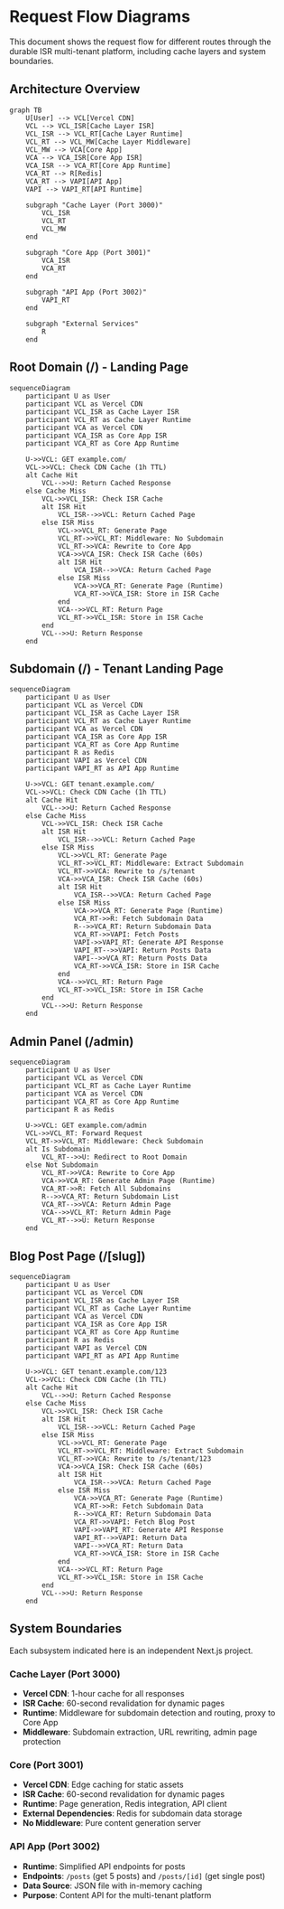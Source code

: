 # Request Flow Diagrams

This document shows the request flow for different routes through the durable ISR multi-tenant platform, including cache layers and system boundaries.

## Architecture Overview

```mermaid
graph TB
    U[User] --> VCL[Vercel CDN]
    VCL --> VCL_ISR[Cache Layer ISR]
    VCL_ISR --> VCL_RT[Cache Layer Runtime]
    VCL_RT --> VCL_MW[Cache Layer Middleware]
    VCL_MW --> VCA[Core App]
    VCA --> VCA_ISR[Core App ISR]
    VCA_ISR --> VCA_RT[Core App Runtime]
    VCA_RT --> R[Redis]
    VCA_RT --> VAPI[API App]
    VAPI --> VAPI_RT[API Runtime]
    
    subgraph "Cache Layer (Port 3000)"
        VCL_ISR
        VCL_RT
        VCL_MW
    end
    
    subgraph "Core App (Port 3001)"
        VCA_ISR
        VCA_RT
    end
    
    subgraph "API App (Port 3002)"
        VAPI_RT
    end
    
    subgraph "External Services"
        R
    end
```

## Root Domain (/) - Landing Page

```mermaid
sequenceDiagram
    participant U as User
    participant VCL as Vercel CDN
    participant VCL_ISR as Cache Layer ISR
    participant VCL_RT as Cache Layer Runtime
    participant VCA as Vercel CDN
    participant VCA_ISR as Core App ISR
    participant VCA_RT as Core App Runtime

    U->>VCL: GET example.com/
    VCL->>VCL: Check CDN Cache (1h TTL)
    alt Cache Hit
        VCL-->>U: Return Cached Response
    else Cache Miss
        VCL->>VCL_ISR: Check ISR Cache
        alt ISR Hit
            VCL_ISR-->>VCL: Return Cached Page
        else ISR Miss
            VCL->>VCL_RT: Generate Page
            VCL_RT->>VCL_RT: Middleware: No Subdomain
            VCL_RT->>VCA: Rewrite to Core App
            VCA->>VCA_ISR: Check ISR Cache (60s)
            alt ISR Hit
                VCA_ISR-->>VCA: Return Cached Page
            else ISR Miss
                VCA->>VCA_RT: Generate Page (Runtime)
                VCA_RT->>VCA_ISR: Store in ISR Cache
            end
            VCA-->>VCL_RT: Return Page
            VCL_RT->>VCL_ISR: Store in ISR Cache
        end
        VCL-->>U: Return Response
    end
```

## Subdomain (/) - Tenant Landing Page

```mermaid
sequenceDiagram
    participant U as User
    participant VCL as Vercel CDN
    participant VCL_ISR as Cache Layer ISR
    participant VCL_RT as Cache Layer Runtime
    participant VCA as Vercel CDN
    participant VCA_ISR as Core App ISR
    participant VCA_RT as Core App Runtime
    participant R as Redis
    participant VAPI as Vercel CDN
    participant VAPI_RT as API App Runtime

    U->>VCL: GET tenant.example.com/
    VCL->>VCL: Check CDN Cache (1h TTL)
    alt Cache Hit
        VCL-->>U: Return Cached Response
    else Cache Miss
        VCL->>VCL_ISR: Check ISR Cache
        alt ISR Hit
            VCL_ISR-->>VCL: Return Cached Page
        else ISR Miss
            VCL->>VCL_RT: Generate Page
            VCL_RT->>VCL_RT: Middleware: Extract Subdomain
            VCL_RT->>VCA: Rewrite to /s/tenant
            VCA->>VCA_ISR: Check ISR Cache (60s)
            alt ISR Hit
                VCA_ISR-->>VCA: Return Cached Page
            else ISR Miss
                VCA->>VCA_RT: Generate Page (Runtime)
                VCA_RT->>R: Fetch Subdomain Data
                R-->>VCA_RT: Return Subdomain Data
                VCA_RT->>VAPI: Fetch Posts
                VAPI->>VAPI_RT: Generate API Response
                VAPI_RT-->>VAPI: Return Posts Data
                VAPI-->>VCA_RT: Return Posts Data
                VCA_RT->>VCA_ISR: Store in ISR Cache
            end
            VCA-->>VCL_RT: Return Page
            VCL_RT->>VCL_ISR: Store in ISR Cache
        end
        VCL-->>U: Return Response
    end
```

## Admin Panel (/admin)

```mermaid
sequenceDiagram
    participant U as User
    participant VCL as Vercel CDN
    participant VCL_RT as Cache Layer Runtime
    participant VCA as Vercel CDN
    participant VCA_RT as Core App Runtime
    participant R as Redis

    U->>VCL: GET example.com/admin
    VCL->>VCL_RT: Forward Request
    VCL_RT->>VCL_RT: Middleware: Check Subdomain
    alt Is Subdomain
        VCL_RT-->>U: Redirect to Root Domain
    else Not Subdomain
        VCL_RT->>VCA: Rewrite to Core App
        VCA->>VCA_RT: Generate Admin Page (Runtime)
        VCA_RT->>R: Fetch All Subdomains
        R-->>VCA_RT: Return Subdomain List
        VCA_RT-->>VCA: Return Admin Page
        VCA-->>VCL_RT: Return Admin Page
        VCL_RT-->>U: Return Response
    end
```

## Blog Post Page (/[slug])

```mermaid
sequenceDiagram
    participant U as User
    participant VCL as Vercel CDN
    participant VCL_ISR as Cache Layer ISR
    participant VCL_RT as Cache Layer Runtime
    participant VCA as Vercel CDN
    participant VCA_ISR as Core App ISR
    participant VCA_RT as Core App Runtime
    participant R as Redis
    participant VAPI as Vercel CDN
    participant VAPI_RT as API App Runtime

    U->>VCL: GET tenant.example.com/123
    VCL->>VCL: Check CDN Cache (1h TTL)
    alt Cache Hit
        VCL-->>U: Return Cached Response
    else Cache Miss
        VCL->>VCL_ISR: Check ISR Cache
        alt ISR Hit
            VCL_ISR-->>VCL: Return Cached Page
        else ISR Miss
            VCL->>VCL_RT: Generate Page
            VCL_RT->>VCL_RT: Middleware: Extract Subdomain
            VCL_RT->>VCA: Rewrite to /s/tenant/123
            VCA->>VCA_ISR: Check ISR Cache (60s)
            alt ISR Hit
                VCA_ISR-->>VCA: Return Cached Page
            else ISR Miss
                VCA->>VCA_RT: Generate Page (Runtime)
                VCA_RT->>R: Fetch Subdomain Data
                R-->>VCA_RT: Return Subdomain Data
                VCA_RT->>VAPI: Fetch Blog Post
                VAPI->>VAPI_RT: Generate API Response
                VAPI_RT-->>VAPI: Return Data
                VAPI-->>VCA_RT: Return Data
                VCA_RT->>VCA_ISR: Store in ISR Cache
            end
            VCA-->>VCL_RT: Return Page
            VCL_RT->>VCL_ISR: Store in ISR Cache
        end
        VCL-->>U: Return Response
    end
```

## System Boundaries

Each subsystem indicated here is an independent Next.js project.

### Cache Layer (Port 3000)

- **Vercel CDN**: 1-hour cache for all responses
- **ISR Cache**: 60-second revalidation for dynamic pages
- **Runtime**: Middleware for subdomain detection and routing, proxy to Core App
- **Middleware**: Subdomain extraction, URL rewriting, admin page protection

### Core (Port 3001)

- **Vercel CDN**: Edge caching for static assets
- **ISR Cache**: 60-second revalidation for dynamic pages
- **Runtime**: Page generation, Redis integration, API client
- **External Dependencies**: Redis for subdomain data storage
- **No Middleware**: Pure content generation server

### API App (Port 3002)

- **Runtime**: Simplified API endpoints for posts
- **Endpoints**: `/posts` (get 5 posts) and `/posts/[id]` (get single post)
- **Data Source**: JSON file with in-memory caching
- **Purpose**: Content API for the multi-tenant platform

